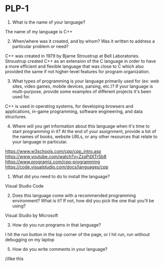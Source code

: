 # PLP-1
1. What is the name of your language?

The name of my language is C++

2. When/where was it created, and by whom? Was it written to address a particular problem or need? 

C++ was created in 1979 by Bjarne Stroustrup at Bell Laboratories. Stroustrup created C++ as an extension of the C language in order to have a more efficient and flexible language that was close to C which also provided the same if not higher-level features for program organization.

3. What types of programming is your language primarily used for (ex: web sites, video games, mobile devices, parsing, etc.)? If your language is multi-purpose, provide some examples of different projects it's been used for. 

C++ is used in operating systems, for developing browsers and applications, in-game programming, software engineering, and data structures.

4. Where will you get information about this language when it's time to start programming in it? At the end of your assignment, provide a list of the names of books, website URLs, or any other resources that relate to your language in particular.

https://www.w3schools.com/cpp/cpp_intro.asp
https://www.youtube.com/watch?v=ZzaPdXTrSb8
https://www.programiz.com/cpp-programming
https://code.visualstudio.com/docs/languages/cpp

1. What did you need to do to install the language? 

Visual Studio Code

2. Does this language come with a recommended programming environment? What is it? If not, how did you pick the one that you'll be using? 

Visual Studio by Microsoft

3. How do you run programs in that language?
   
I hit the run button in the top corner of the page, or I hit run, run without debugging on my laptop

5. How do you write comments in your language?
   
//like this
